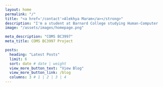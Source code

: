```yaml
---
layout: home
permalink: "/"
title: "<a href='/contact'>Alekhya Maram</a></strong>"
description: "I'm a student at Barnard College studying Human-Computer Interaction. Welcome to my project website! 🔨✨"
image: "/assets/images/homepage.png"

meta_description: "COMS BC3997"
meta_title: COMS BC3997 Project

posts:
  heading: "Latest Posts"
  limit: 6
  sort: date # date | weight
  view_more_button_text: "View Blog"
  view_more_button_link: /blog
  columns: 3 # 1 | 2 | 3 | 4
---
```

